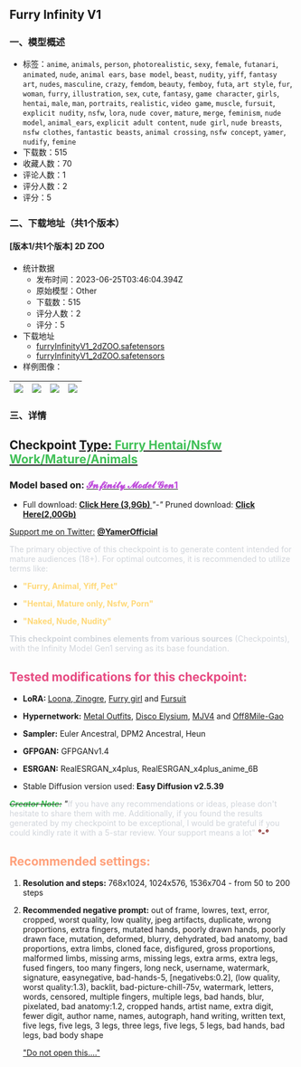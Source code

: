 ## Furry Infinity V1
### 一、模型概述

- 标签：`anime`, `animals`, `person`, `photorealistic`, `sexy`, `female`, `futanari`, `animated`, `nude`, `animal ears`, `base model`, `beast`, `nudity`, `yiff`, `fantasy art`, `nudes`, `masculine`, `crazy`, `femdom`, `beauty`, `femboy`, `futa`, `art style`, `fur`, `woman`, `furry`, `illustration`, `sex`, `cute`, `fantasy`, `game character`, `girls`, `hentai`, `male`, `man`, `portraits`, `realistic`, `video game`, `muscle`, `fursuit`, `explicit nudity`, `nsfw`, `lora`, `nude cover`, `mature`, `merge`, `feminism`, `nude model`, `animal_ears`, `explicit adult content`, `nude girl`, `nude breasts`, `nsfw clothes`, `fantastic beasts`, `animal crossing`, `nsfw concept`, `yamer`, `nudify`, `femine`
- 下载数：515
- 收藏人数：70
- 评论人数：1
- 评分人数：2
- 评分：5

### 二、下载地址（共1个版本）

#### [版本1/共1个版本] 2D ZOO

- 统计数据
  - 发布时间：2023-06-25T03:46:04.394Z
  - 原始模型：Other
  - 下载数：515
  - 评分人数：2
  - 评分：5
- 下载地址
  - [furryInfinityV1_2dZOO.safetensors](https://civitai.com/api/download/models/82959)
  - [furryInfinityV1_2dZOO.safetensors](https://civitai.com/api/download/models/82959?type=Model&format=SafeTensor&size=full&fp=fp32)
- 样例图像：

| <img src="https://image.civitai.com/xG1nkqKTMzGDvpLrqFT7WA/eacf54b4-254c-4061-8ca8-1a5b64969e7d/width=450/969602.jpeg" /> | <img src="https://image.civitai.com/xG1nkqKTMzGDvpLrqFT7WA/e454423c-c617-45b8-af5b-929f04f350e1/width=450/969684.jpeg" /> | <img src="https://image.civitai.com/xG1nkqKTMzGDvpLrqFT7WA/ea651f16-9e0b-4d91-b96b-b43542bcc617/width=450/969465.jpeg" /> | <img src="https://image.civitai.com/xG1nkqKTMzGDvpLrqFT7WA/96254cbc-9e38-40ef-9ceb-b55b3f8d398c/width=450/934761.jpeg" /> |
| ---- | ---- | ---- | ---- |


### 三、详情
<h2 id="heading-9">Checkpoint <u>Type: <span style="color:rgb(64, 192, 87)">Furry Hentai/Nsfw Work/Mature/Animals</span></u></h2><h3 id="model-based-on-1">Model based on: <u><span style="color:rgb(190, 75, 219)">𝓘𝓷𝓯𝓲𝓷𝓲𝓽𝔂 𝓜𝓸𝓭𝓮𝓵 𝓖𝓮𝓷1</span></u></h3><ul><li><p>Full download: <a target="_blank" rel="ugc" href="https://civitai.com/api/download/models/82959?type=Model&amp;format=SafeTensor&amp;size=full&amp;fp=fp32"><strong>Click Here (3,9Gb) </strong></a><em>"-"</em> Pruned download: <a target="_blank" rel="ugc" href="https://civitai.com/api/download/models/82959?type=Model&amp;format=SafeTensor&amp;size=pruned&amp;fp=fp16"><strong>Click Here(2,00Gb)</strong></a></p></li></ul><p></p><p><u>Support me on Twitter:</u> <a target="_blank" rel="ugc" href="https://twitter.com/YamerOfficial"><strong>@YamerOfficial</strong></a></p><p><span style="color:rgb(209, 213, 219)">The primary objective of this checkpoint is to generate content intended for mature audiences (18+). For optimal outcomes, it is recommended to utilize terms like:</span></p><ul><li><p><strong><span style="color:rgb(255, 217, 120)">"Furry, Animal, Yiff, Pet"</span></strong></p></li><li><p><strong><span style="color:rgb(255, 217, 120)">"Hentai, Mature only, Nsfw, Porn"</span></strong></p></li><li><p><strong><span style="color:rgb(255, 217, 120)">"Naked, Nude, Nudity"</span></strong><br /></p></li></ul><p><strong><span style="color:rgb(209, 213, 219)">This checkpoint combines elements from various sources</span></strong><span style="color:rgb(209, 213, 219)"> (Checkpoints), with the Infinity Model Gen1 serving as its base foundation.</span></p><p></p><h2 id="tested-modifications-for-this-checkpoint"><span style="color:rgb(230, 73, 128)">Tested modifications for this checkpoint:</span></h2><ul><li><p><strong>LoRA: </strong><a target="_blank" rel="ugc" href="https://civitai.com/models/6610/loona-helluva-boss-lora">Loona</a>,<a target="_blank" rel="ugc" href="https://civitai.com/models/54355/zinogre"> Zinogre</a>, <a target="_blank" rel="ugc" href="https://civitai.com/models/12423/hyper-donut-anuses">Furry girl</a> and <a target="_blank" rel="ugc" href="https://civitai.com/models/14500/fursuit-furry-suit-lora">Fursuit</a></p></li><li><p><strong>Hypernetwork:</strong> <a target="_blank" rel="ugc" href="https://civitai.com/models/74915/metal-outfits">Metal Outfits</a>, <a target="_blank" rel="ugc" href="https://civitai.com/models/4107/disco-elysium-style">Disco Elysium</a>, <a target="_blank" rel="ugc" href="https://civitai.com/models/1141/mjv4-hypernetwork">MJV4</a> and <a target="_blank" rel="ugc" href="https://civitai.com/models/5230/off8mile-gao">Off8Mile-Gao</a></p></li><li><p><strong>Sampler:</strong> Euler Ancestral, DPM2 Ancestral, Heun</p></li><li><p><strong>GFPGAN:</strong> GFPGANv1.4</p></li><li><p><strong>ESRGAN:</strong> RealESRGAN_x4plus, RealESRGAN_x4plus_anime_6B</p></li><li><p>Stable Diffusion version used: <strong>Easy Diffusion v2.5.39</strong></p><p></p></li></ul><p><strong><em><s><span style="color:rgb(64, 192, 87)">Creator Note:</span></s></em></strong><em><span style="color:rgb(64, 192, 87)"> </span>"</em><span style="color:rgb(209, 213, 219)">If you have any recommendations or ideas, please don't hesitate to share them with me. Additionally, if you found the results generated by my checkpoint to be exceptional, I would be grateful if you could kindly rate it with a 5-star review. Your support means a lot" </span><strong><em><span style="color:rgb(110, 0, 0)">°-°</span></em></strong></p><p></p><h2 id="recommended-settings"><span style="color:rgb(255, 160, 122)">Recommended settings:</span></h2><ol><li><p><strong>Resolution and steps:</strong> 768x1024, 1024x576, 1536x704 - from 50 to 200 steps</p><p></p></li><li><p><strong>Recommended negative prompt:</strong> out of frame, lowres, text, error, cropped, worst quality, low quality, jpeg artifacts, duplicate, wrong proportions, extra fingers, mutated hands, poorly drawn hands, poorly drawn face, mutation, deformed, blurry, dehydrated, bad anatomy, bad proportions, extra limbs, cloned face, disfigured, gross proportions, malformed limbs, missing arms, missing legs, extra arms, extra legs, fused fingers, too many fingers, long neck, username, watermark, signature, easynegative, bad-hands-5, [negativebs:0.2], (low quality, worst quality:1.3), backlit, bad-picture-chill-75v, watermark, letters, words, censored, multiple fingers, multiple legs, bad hands, blur, pixelated, bad anatomy:1.2, cropped hands, artist name, extra digit, fewer digit, author name, names, autograph, hand writing, written text, five legs, five legs, 3 legs, three legs, five legs, 5 legs, bad hands, bad legs, bad body shape</p><p></p><p><a target="_blank" rel="ugc" href="https://www.youtube.com/watch?v=HcmxdkE4Bjo&amp;ab_channel=Yamer">"Do not open this...."</a></p></li></ol>